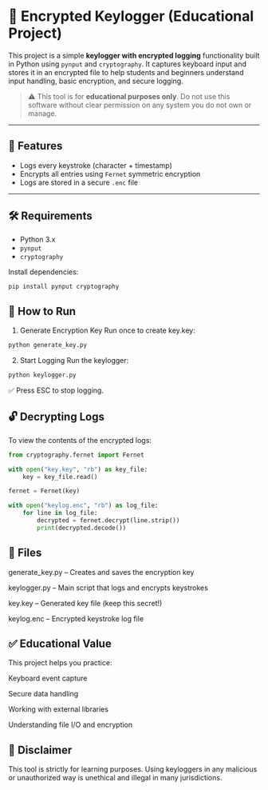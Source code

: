 # 🔐 Encrypted Keylogger (Educational Project)

This project is a simple **keylogger with encrypted logging** functionality built in Python using `pynput` and `cryptography`. It captures keyboard input and stores it in an encrypted file to help students and beginners understand input handling, basic encryption, and secure logging.

> ⚠️ This tool is for **educational purposes only**. Do not use this software without clear permission on any system you do not own or manage.

---

## 🧰 Features

- Logs every keystroke (character + timestamp)
- Encrypts all entries using `Fernet` symmetric encryption
- Logs are stored in a secure `.enc` file

---

## 🛠️ Requirements

- Python 3.x
- `pynput`  
- `cryptography`  

Install dependencies:
```bash
pip install pynput cryptography
```
## 🚀 How to Run
1. Generate Encryption Key
Run once to create key.key:

```bash
python generate_key.py
```
2. Start Logging
Run the keylogger:

```bash
python keylogger.py
```
✅ Press ESC to stop logging.

## 🔓 Decrypting Logs
To view the contents of the encrypted logs:

```python
from cryptography.fernet import Fernet

with open("key.key", "rb") as key_file:
    key = key_file.read()

fernet = Fernet(key)

with open("keylog.enc", "rb") as log_file:
    for line in log_file:
        decrypted = fernet.decrypt(line.strip())
        print(decrypted.decode())
```
## 📁 Files
generate_key.py – Creates and saves the encryption key

keylogger.py – Main script that logs and encrypts keystrokes

key.key – Generated key file (keep this secret!)

keylog.enc – Encrypted keystroke log file

## ✅ Educational Value
This project helps you practice:

Keyboard event capture

Secure data handling

Working with external libraries

Understanding file I/O and encryption

## 🔐 Disclaimer
This tool is strictly for learning purposes. Using keyloggers in any malicious or unauthorized way is unethical and illegal in many jurisdictions.
